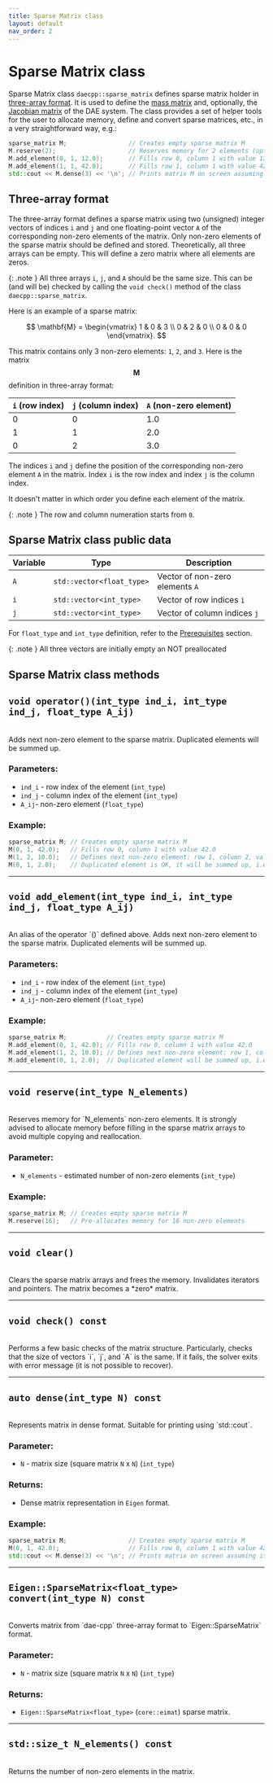 ```yaml
---
title: Sparse Matrix class
layout: default
nav_order: 2
---
```


# Sparse Matrix class

Sparse Matrix class `daecpp::sparse_matrix` defines sparse matrix holder in [three-array format](#three-array-format). 
It is used to define the [mass matrix](mass-matrix.html) and, optionally, the [Jacobian matrix](jacobian-matrix.html) of the DAE system.
The class provides a set of helper tools for the user to allocate memory, define and convert sparse matrices, etc., in a very straightforward way, e.g.:

```cpp
sparse_matrix M;                 // Creates empty sparse matrix M
M.reserve(2);                    // Reserves memory for 2 elements (optional)
M.add_element(0, 1, 12.0);       // Fills row 0, column 1 with value 12.0
M.add_element(1, 1, 42.0);       // Fills row 1, column 1 with value 42.0
std::cout << M.dense(3) << '\n'; // Prints matrix M on screen assuming it's a 3x3 matrix
```

## Three-array format

The three-array format defines a sparse matrix using two (unsigned) integer vectors of indices `i` and `j` and one floating-point vector `A` of the corresponding non-zero elements of the matrix. Only non-zero elements of the sparse matrix should be defined and stored. Theoretically, all three arrays can be empty. This will define a zero matrix where all elements are zeros.

{: .note }
All three arrays `i`, `j`, and `A` should be the same size. This can be (and will be) checked by calling the `void check()` method of the class `daecpp::sparse_matrix`.

Here is an example of a sparse matrix:

$$
\mathbf{M} =
\begin{vmatrix}
1 & 0 & 3 \\
0 & 2 & 0 \\
0 & 0 & 0
\end{vmatrix}.
$$

This matrix contains only 3 non-zero elements: `1`, `2`, and `3`.
Here is the matrix $$\mathbf{M}$$ definition in three-array format:

| `i` (row index) | `j` (column index) | `A` (non-zero element) |
| --------------- | ------------------ | ---------------------- |
| 0               | 0                  | 1.0                    |
| 1               | 1                  | 2.0                    |
| 0               | 2                  | 3.0                    |

The indices `i` and `j` define the position of the corresponding non-zero element `A` in the matrix. Index `i` is the row index and index `j` is the column index.

It doesn't matter in which order you define each element of the matrix.

{: .note }
The row and column numeration starts from `0`.

## Sparse Matrix class public data

| Variable | Type | Description |
| -------- | ---- | ----------- |
| `A`      | `std::vector<float_type>` | Vector of non-zero elements `A` |
| `i`      | `std::vector<int_type>`   | Vector of row indices `i`       |
| `j`      | `std::vector<int_type>`   | Vector of column indices `j`    |

For `float_type` and `int_type` definition, refer to the [Prerequisites](prerequisites.html#dae-cpp-types) section.

{: .note }
All three vectors are initially empty an NOT preallocated

## Sparse Matrix class methods

## `void operator()(int_type ind_i, int_type ind_j, float_type A_ij)`

<br>
Adds next non-zero element to the sparse matrix.
Duplicated elements will be summed up.

### Parameters:

- `ind_i` - row index of the element (`int_type`)
- `ind_j` - column index of the element (`int_type`)
- `A_ij`- non-zero element (`float_type`)

### Example:

```cpp
sparse_matrix M; // Creates empty sparse matrix M
M(0, 1, 42.0);   // Fills row 0, column 1 with value 42.0
M(1, 2, 10.0);   // Defines next non-zero element: row 1, column 2, value 10.0
M(0, 1, 2.0);    // Duplicated element is OK, it will be summed up, i.e., the value will be 44.0
```

----

## `void add_element(int_type ind_i, int_type ind_j, float_type A_ij)`

<br>
An alias of the operator `()` defined above.
Adds next non-zero element to the sparse matrix.
Duplicated elements will be summed up.

### Parameters:

- `ind_i` - row index of the element (`int_type`)
- `ind_j` - column index of the element (`int_type`)
- `A_ij`- non-zero element (`float_type`)

### Example:

```cpp
sparse_matrix M;           // Creates empty sparse matrix M
M.add_element(0, 1, 42.0); // Fills row 0, column 1 with value 42.0
M.add_element(1, 2, 10.0); // Defines next non-zero element: row 1, column 2, value 10.0
M.add_element(0, 1, 2.0);  // Duplicated element will be summed up, i.e., the value will be 44.0
```

----

## `void reserve(int_type N_elements)`

<br>
Reserves memory for `N_elements` non-zero elements. It is strongly advised to allocate memory before filling in the sparse matrix arrays to avoid multiple copying and reallocation.

### Parameter:

- `N_elements` - estimated number of non-zero elements (`int_type`)

### Example:

```cpp
sparse_matrix M; // Creates empty sparse matrix M
M.reserve(16);   // Pre-allocates memory for 16 non-zero elements
```

----

## `void clear()`

<br>
Clears the sparse matrix arrays and frees the memory. Invalidates iterators and pointers. The matrix becomes a *zero* matrix.

----

## `void check() const`

<br>
Performs a few basic checks of the matrix structure. Particularly, checks that the size of vectors `i`, `j`, and `A` is the same.
If it fails, the solver exits with error message (it is not possible to recover).

----

## `auto dense(int_type N) const`

<br>
Represents matrix in dense format. Suitable for printing using `std::cout`.

### Parameter:

- `N` - matrix size (square matrix `N` x `N`) (`int_type`)

### Returns:

- Dense matrix representation in `Eigen` format.

### Example:

```cpp
sparse_matrix M;                 // Creates empty sparse matrix M
M(0, 1, 42.0);                   // Fills row 0, column 1 with value 42.0
std::cout << M.dense(3) << '\n'; // Prints matrix on screen assuming it's a 3x3 matrix
```

----

## `Eigen::SparseMatrix<float_type> convert(int_type N) const`

<br>
Converts matrix from `dae-cpp` three-array format to `Eigen::SparseMatrix` format.

### Parameter:

- `N` - matrix size (square matrix `N` x `N`) (`int_type`)

### Returns:

- `Eigen::SparseMatrix<float_type>` (`core::eimat`) sparse matrix.

----

## `std::size_t N_elements() const`

<br>
Returns the number of non-zero elements in the matrix.
